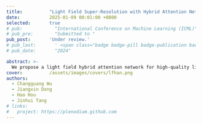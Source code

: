 ```yaml
---
title:          "Light Field Super-Resolution with Hybrid Attention Network"
date:           2025-01-09 00:01:00 +0800
selected:       true
# pub:            "International Conference on Machine Learning (ICML)"
# pub_pre:        "Submitted to "
pub_post:       'Under review.'
# pub_last:       ' <span class="badge badge-pill badge-publication badge-success">Spotlight</span>'
# pub_date:       "2024"

abstract: >-
  We propose a light field hybrid attention network for high-quality light field image super-resolution, which exploits not only the domain-specific information within the spatial/angular domain but also the spatial-angular correlation across domains.
cover:          /assets/images/covers/lfhan.png
authors:
  - Changguang Wu
  - Jiangxin Dong
  - Hao Hou
  - Jinhui Tang
# links:
#   project: https://plenodium.github.com
---
```

